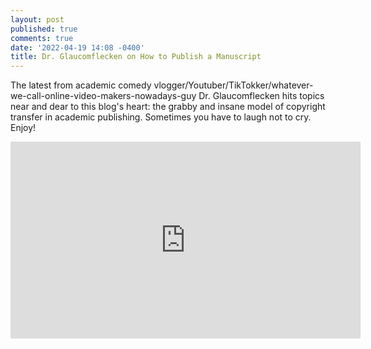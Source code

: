 ```yaml
---
layout: post
published: true
comments: true
date: '2022-04-19 14:08 -0400'
title: Dr. Glaucomflecken on How to Publish a Manuscript
---
```

The latest from academic comedy vlogger/Youtuber/TikTokker/whatever-we-call-online-video-makers-nowadays-guy Dr. Glaucomflecken hits topics near and dear to this blog's heart: the grabby and insane model of copyright transfer in academic publishing. Sometimes you have to laugh not to cry. Enjoy!

<iframe width="560" height="315" src="https://www.youtube.com/embed/dx71U3u--qU" title="YouTube video player" frameborder="0" allow="accelerometer; autoplay; clipboard-write; encrypted-media; gyroscope; picture-in-picture" allowfullscreen></iframe>
